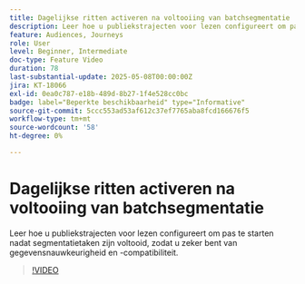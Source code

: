 ```yaml
---
title: Dagelijkse ritten activeren na voltooiing van batchsegmentatie
description: Leer hoe u publiekstrajecten voor lezen configureert om pas te starten nadat segmentatietaken zijn voltooid, zodat u zeker bent van gegevensnauwkeurigheid en -compatibiliteit.
feature: Audiences, Journeys
role: User
level: Beginner, Intermediate
doc-type: Feature Video
duration: 78
last-substantial-update: 2025-05-08T00:00:00Z
jira: KT-18066
exl-id: 0ea0c787-e18b-489d-8b27-1f4e528cc0bc
badge: label="Beperkte beschikbaarheid" type="Informative"
source-git-commit: 5ccc553ad53af612c37ef7765aba8fcd166676f5
workflow-type: tm+mt
source-wordcount: '58'
ht-degree: 0%

---
```


# Dagelijkse ritten activeren na voltooiing van batchsegmentatie



Leer hoe u publiekstrajecten voor lezen configureert om pas te starten nadat segmentatietaken zijn voltooid, zodat u zeker bent van gegevensnauwkeurigheid en -compatibiliteit.

>[!VIDEO](https://video.tv.adobe.com/v/3458146/?learn=on&enablevpops)
